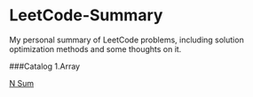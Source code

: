 # LeetCode-Summary
My personal summary of LeetCode problems, including solution optimization methods and some thoughts on it.

###Catalog
1.Array

[N Sum](https://github.com/TongZhangUSC/LeetCode-Summary/blob/master/N%20Sum.md)

